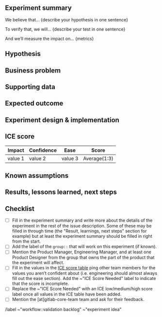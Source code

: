 ## Experiment summary

We believe that... {describe your hypothesis in one sentence}

To verify that, we will... {describe your test in one sentence}

And we’ll measure the impact on... {metrics}

## Hypothesis
<!-- The hypothesis represents the high-level thought process in creating the experiment but does not need to be proven in one experiment. For example, you could have a hypothesis that “users would benefit from more easily being able to start a trial” and your first experiment could fail, that doesn’t void your hypothesis only indicates you may need to think of a new iterative experiment that would still align with your hypothesis. -->

## Business problem
<!-- Where the hypothesis is focused on the user/customer, the business problem represents why/how an experiment in this area could positively impact the business. For example, trials represent a significant way for GitLab to produce valuable leads for the sales team. -->

## Supporting data
<!-- Why should we run this experiment? What’s the potential impact? Show supporting data that’s both qualitative and quantitative. Quantitative example, we generate 30,000 sign ups a month and 900 trails within 90 days (3%) with a close rate of 10% and an IACV of $400.  If we’re able to increase our trial volume by 10% percent (990 trials a month) we will generate an additional $3,600 IACV if our close rates remain constant. Qualitative example, in searching Zendesk I was able to find 10 support tickets in the last 30 days that referenced difficulties with starting a trial due to the user not being an admin. (all numbers are hypothetical and only listed for the purpose of having an example) -->

## Expected outcome
<!-- What is the expected outcome of this experiment, what metric are we trying to move? Are there any metrics we know we do not want to impact? For example, we want to impact IACV by increasing the rate at which users start trials within 30 days but we also want to ensure we don't increase the churn rate for users who've recently purchased. -->

## Experiment design & implementation
<!-- What is the experiment we’re going to run? How long do you believe it will need to run to reach significance? For example, our experiment would be to allow non-admins to request a trial through their admin, to detect a 10% change from our baseline conversion rate we’ll need a sample size of 57,000 (source Optimizely), with our current sign up rate of 30,000 a month this experiment will need to run for ~2 months. (all numbers are hypothetical and only listed for the purpose of having an example) -->

## ICE score

<!-- See https://about.gitlab.com/handbook/product/growth/#growth-ideation-and-prioritization -->

| Impact | Confidence | Ease | Score |
| ------ | ------ | ------ | ------ |
| value 1 |  value 2 |  value 3 | Average(1:3) |

## Known assumptions
<!-- This is an area to call out known assumptions in the experiment, this is especially helpful for any future colleagues that join the team so they understand other potential influences and how they were accounted for. This section is also helpful in framing possible scenarios and to keep the door open for the next steps. For example, we’re hoping our experiment will increase the number of people that start a trial but we’re assuming the conversion rate to paid and IACV will remain the same. This is a known assumption and depending on the results of the experiment could impact the direction we take on any future iterations. -->

## Results, lessons learned, next steps
<!-- What were the results of the experiment? Was the experiment a success or a failure? Based on the results should we remove the code or advocate that it become a permanent part of the experience for all users? Are there future experiments the team is going to run based off these results (include a link to new issue)? For example, our trial experiment was successful we increased the trial create rate by 10% but we saw a 1% drop in our close rate which means our net impact on IACV was negative $360 (990 * 0.09 * 400 compared tot he control of 900 * 0.1 * 400). Our next experiment (link) will focus on increasing the value once a user starts a trial. (all numbers are hypothetical and only listed for the purpose of having an example) -->


## Checklist

* [ ] Fill in the experiment summary and write more about the details of the experiment in the rest of the issue description. Some of these may be filled in through time (the "Result, learnings, next steps" section for example) but at least the experiment summary should be filled in right from the start.
* [ ] Add the label of the `group::` that will work on this experiment (if known).
* [ ] Mention the Product Manager, Engineering Manager, and at least one Product Designer from the group that owns the part of the product that the experiment will affect.
* [ ] Fill in the values in the [ICE score table](#ice-score) ping other team members for the values you aren’t confident about (i.e. engineering should almost always fill out the ease section). Add the ~"ICE Score Needed" label to indicate that the score is incomplete.
* [ ] Replace the ~"ICE Score Needed" with an ICE low/medium/high score label once all values in the ICE table have been added.
* [ ] Mention the [at]gitlab-core-team team and ask for their feedback.

/label ~"workflow::validation backlog" ~"experiment idea"
